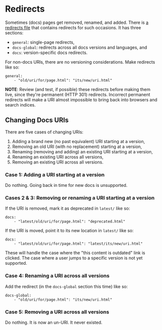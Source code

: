 # Redirects

Sometimes (docs) pages get removed, renamed, and added. There is [a redirects file](../www/_data/redirects.yml) that contains redirects for such occasions. It has three sections:

- `general`: single-page redirects,
- `docs-global`: redirects across all docs versions and languages, and
- `docs`: version-specific docs redirects.

For non-docs URIs, there are no versioning considerations. Make redirects like so:

    general:
        - "old/uri/for/page.html": "its/new/uri.html"

**NOTE**: Review (and test, if possible) these redirects before making them live, since they're permanent (HTTP 301) redirects. Incorrect permanent redirects will make a URI almost impossible to bring back into browsers and search indices.

## Changing Docs URIs

There are five cases of changing URIs:

1. Adding a brand new (no past equivalent) URI starting at a version,
2. Removing an old URI (with no replacement) starting at a version,
3. Renaming (removing and adding) an existing URI starting at a version,
4. Renaming an existing URI across all versions,
5. Removing an existing URI across all versions.

### Case 1: Adding a URI starting at a version

Do nothing. Going back in time for new docs is unsupported.

### Cases 2 &amp; 3: Removing or renaming a URI starting at a version

If the URI is removed, mark it as deprecated in `latest/` like so:

    docs:
        - "latest/old/uri/for/page.html": "deprecated.html"

If the URI is moved, point it to its new location in `latest/` like so:

    docs:
        - "latest/old/uri/for/page.html": "latest/its/new/uri.html"

These will handle the case where the "this content is outdated" link is clicked. The case where a user jumps to a specific version is not yet supported.

### Case 4: Renaming a URI across all versions

Add the redirect (in the `docs-global` section this time) like so:

    docs-global:
        - "old/uri/for/page.html": "its/new/uri.html"

### Case 5: Removing a URI across all versions

Do nothing. It is now an un-URI. It never existed.
